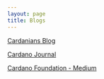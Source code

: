 ```yaml
---
layout: page
title: Blogs
---
```


[Cardanians Blog](https://cardanians.io/en/blog)

[Cardano Journal](https://cardanojournal.com/)

[Cardano Foundation - Medium](https://medium.com/@cardano.foundation)
